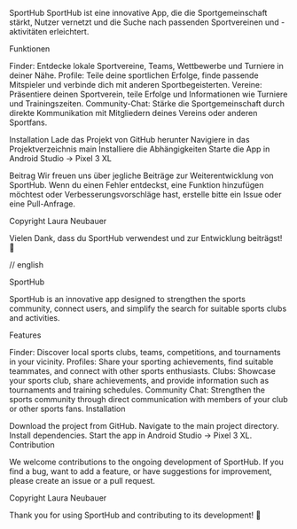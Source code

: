 SportHub
SportHub ist eine innovative App, die die Sportgemeinschaft stärkt, Nutzer vernetzt und die Suche nach passenden Sportvereinen und -aktivitäten erleichtert.

Funktionen

Finder: Entdecke lokale Sportvereine, Teams, Wettbewerbe und Turniere in deiner Nähe.
Profile: Teile deine sportlichen Erfolge, finde passende Mitspieler und verbinde dich mit anderen Sportbegeisterten.
Vereine: Präsentiere deinen Sportverein, teile Erfolge und Informationen wie Turniere und Trainingszeiten.
Community-Chat: Stärke die Sportgemeinschaft durch direkte Kommunikation mit Mitgliedern deines Vereins oder anderen Sportfans.

Installation
Lade das Projekt von GitHub herunter
Navigiere in das Projektverzeichnis main
Installiere die Abhängigkeiten
Starte die App in Android Studio -> Pixel 3 XL

Beitrag
Wir freuen uns über jegliche Beiträge zur Weiterentwicklung von SportHub. Wenn du einen Fehler entdeckst, eine Funktion hinzufügen möchtest oder Verbesserungsvorschläge hast, erstelle bitte ein Issue oder eine Pull-Anfrage.

Copyright
Laura Neubauer

Vielen Dank, dass du SportHub verwendest und zur Entwicklung beiträgst! 🚀

// english

SportHub

SportHub is an innovative app designed to strengthen the sports community, connect users, and simplify the search for suitable sports clubs and activities.

Features

Finder: Discover local sports clubs, teams, competitions, and tournaments in your vicinity.
Profiles: Share your sporting achievements, find suitable teammates, and connect with other sports enthusiasts.
Clubs: Showcase your sports club, share achievements, and provide information such as tournaments and training schedules.
Community Chat: Strengthen the sports community through direct communication with members of your club or other sports fans.
Installation

Download the project from GitHub.
Navigate to the main project directory.
Install dependencies.
Start the app in Android Studio -> Pixel 3 XL.
Contribution

We welcome contributions to the ongoing development of SportHub. If you find a bug, want to add a feature, or have suggestions for improvement, please create an issue or a pull request.

Copyright
Laura Neubauer

Thank you for using SportHub and contributing to its development! 🚀




